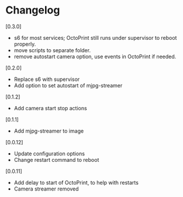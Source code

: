 # Changelog

[0.3.0]

- s6 for most services; OctoPrint still runs under supervisor to reboot properly.
- move scripts to separate folder.
- remove autostart camera option, use events in OctoPrint if needed.

[0.2.0]

- Replace s6 with supervisor
- Add option to set autostart of mjpg-streamer

[0.1.2]

- Add camera start stop actions

[0.1.1]

- Add mjpg-streamer to image

[0.0.12]

- Update configuration options
- Change restart command to reboot

[0.0.11]

- Add delay to start of OctoPrint, to help with restarts
- Camera streamer removed
